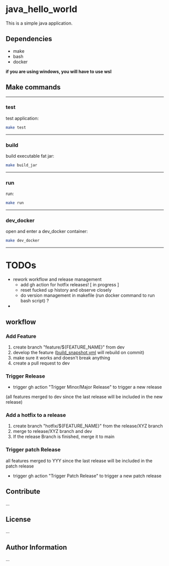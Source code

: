 # java_hello_world

This is a simple java application.

## Dependencies
- make
- bash
- docker

**if you are using windows, you will have to use wsl**

## Make commands

---
### test
test application:
```bash
make test
```
---
### build
build executable fat jar:
```bash
make build_jar
```
---
### run
run:
```bash
make run
```
---
### dev_docker
open and enter a dev_docker container:
```bash
make dev_docker
```
---
    
# TODOs
- rework workflow and release management
  - add gh action for hotfix releases! [ in progress ]
  - reset fucked up history and observe closely 
  - do version management in makefile (run docker command to run bash script) ?
- 

## workflow

### Add Feature
1. create branch "feature/${FEATURE_NAME}" from dev
2. develop the feature ([build_snapshot.yml](.github%2Fworkflows%2Fbuild_snapshot.yml) will rebuild on commit)
3. make sure it works and doesn't break anything
4. create a pull request to dev

### Trigger Release
- trigger gh action "Trigger Minor/Major Release" to trigger a new release

(all features merged to dev since the last release will be included in the new release)

### Add a hotfix to a release
1. create branch "hotfix/${FEATURE_NAME}" from the release/XYZ branch
2. merge to release/XYZ branch and dev
3. If the release Branch is finished, merge it to main

### Trigger patch Release
all features merged to YYY since the last release will be included in the patch release
- trigger gh action "Trigger Patch Release" to trigger a new patch release

## Contribute
...

## License
...

## Author Information
...
